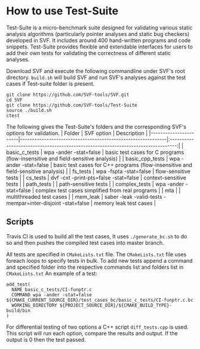 # How to use Test-Suite

Test-Suite is a micro-benchmark suite designed for validating various static analysis algorithms (particularly pointer analyses and static bug checkers) developed in SVF. It includes around 400 hand-written programs and code snippets. Test-Suite provides flexible and extendable interfaces for users to add their own tests for validating the correctness of different static analyses.


Download SVF and execute the following commandline under SVF's root directory. `build.sh` will build SVF and run SVF's analyses against the test cases if Test-suite folder is present.
```
git clone https://github.com/SVF-tools/SVF.git
cd SVF
git clone https://github.com/SVF-tools/Test-Suite
source ./build.sh
ctest
```

The following gives the Test-Suite's folders and the corresponding SVF's options for validation.
| Folder                |  SVF option                                                 | Description                                                                       |
|-----------------------|-------------------------------------------------------------|:---------------------------------------------------------------------------------:|
| basic_c_tests         | wpa -ander -stat=false                                      | basic test cases for C programs (flow-insensitive and field-sensitive analysis)   |
| basic_cpp_tests       | wpa -ander -stat=false                                      | basic test cases for C++ programs (flow-insensitive and field-sensitive analysis) |
| fs_tests              | wpa -fspta -stat=false                                      | flow-sensitive tests                                                              |
| cs_tests              | dvf -cxt -print-pts=false -stat=false                       | context-sensitive tests                                                           |
| path_tests            |                                                             | path-sensitive tests                                                              |
| complex_tests         | wpa -ander -stat=false                                      | complex test cases simplified from real programs                                  |
| mta                   |                                                             | multithreaded test cases                                                          |
| mem_leak              | saber -leak -valid-tests -mempar=inter-disjoint -stat=false | memory leak test cases                                                            |

## Scripts
Travis CI is used to build all the test cases, It uses `./generate_bc.sh` to do so and then pushes the compiled test cases into master branch.

All tests are specified in `CMakeLists.txt` file. The `CMakeLists.txt` file uses foreach loops to specify tests in bulk. To add new tests append a command and specified folder into the respective commands list and folders list in `CMakeLists.txt`
An example of a test:
```
add_test(
  NAME basic_c_tests/CI-funptr.c
  COMMAND wpa -ander -stat=false ${CMAKE_CURRENT_SOURCE_DIR}/test_cases_bc/basic_c_tests/CI-funptr.c.bc
  WORKING_DIRECTORY ${PROJECT_SOURCE_DIR}/${CMAKE_BUILD_TYPE}-build/bin
)
```

For differential testing of two options a C++ script `diff_tests.cpp` is used. This script will run each option, compare the results and output. If the output is 0 then the test passed.

